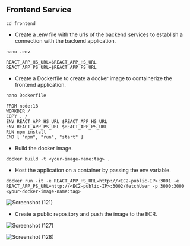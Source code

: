 ## Frontend Service

```
cd frontend
```

- Create a .env file with the urls of the backend services to establish a connection with the backend application.

```
nano .env
```
```
REACT_APP_HS_URL=$REACT_APP_HS_URL
REACT_APP_PS_URL=$REACT_APP_PS_URL
```

- Create a Dockerfile to create a docker image to containerize the frontend application.

```
nano Dockerfile
```
```
FROM node:18
WORKDIR /
COPY . /
ENV REACT_APP_HS_URL $REACT_APP_HS_URL
ENV REACT_APP_PS_URL $REACT_APP_PS_URL
RUN npm install
CMD [ "npm", "run", "start" ]
```

- Build the docker image.

```
docker build -t <your-image-name:tag> .
```

- Host the application on a container by passing the env variable.

```
docker run -it -e REACT_APP_HS_URL=http://<EC2-public-IP>:3001 -e REACT_APP_PS_URL=http://<EC2-public-IP>:3002/fetchUser -p 3000:3000 <your-docker-image-name:tag>
```

![Screenshot (121)](https://github.com/TeamKanyarasi/MERN_App_Microservices/assets/139607786/be302baf-f1aa-4748-b630-6190682cf96c)

- Create a public repository and push the image to the ECR.

![Screenshot (127)](https://github.com/TeamKanyarasi/MERN_App_Microservices/assets/139607786/37492c00-3de6-43f2-adc3-fda037eff8f7)

![Screenshot (128)](https://github.com/TeamKanyarasi/MERN_App_Microservices/assets/139607786/66d55450-8ac0-4c30-baad-65870bb9daa1)



